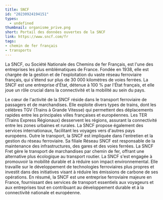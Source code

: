 ```yaml
---
title: SNCF
id: "20230924194151"
types:
  - undefined
thumbnail: organisme_prive.png
short: Portail des données ouvertes de la SNCF
link: https://www.sncf.com/fr
tags:
- chemin de fer français
- transports
---
```


La SNCF, ou Société Nationale des Chemins de fer Français, est l'une des entreprises les plus emblématiques de France. Fondée en 1938, elle est chargée de la gestion et de l'exploitation du vaste réseau ferroviaire français, qui s'étend sur plus de 30 000 kilomètres de voies ferrées. La SNCF est une entreprise d'État, détenue à 100 % par l'État français, et elle joue un rôle crucial dans la connectivité et la mobilité au sein du pays.

Le cœur de l'activité de la SNCF réside dans le transport ferroviaire de passagers et de marchandises. Elle exploite divers types de trains, dont les célèbres TGV (Trains à Grande Vitesse) qui permettent des déplacements rapides entre les principales villes françaises et européennes. Les TER (Trains Express Régionaux) desservent les régions, assurant la connectivité entre les zones urbaines et rurales. La SNCF propose également des services internationaux, facilitant les voyages vers d'autres pays européens.
Outre le transport, la SNCF est impliquée dans l'entretien et la gestion du réseau ferroviaire. Sa filiale Réseau SNCF est responsable de la maintenance des infrastructures, des gares et des voies ferrées. La SNCF Fret gère le transport de marchandises par chemin de fer, offrant une alternative plus écologique au transport routier.
La SNCF s'est engagée à promouvoir la mobilité durable et à réduire son impact environnemental. Elle travaille sur le développement de technologies ferroviaires plus propres et investit dans des initiatives visant à réduire les émissions de carbone de ses opérations.
En résumé, la SNCF est une entreprise ferroviaire majeure en France, fournissant des services de transport essentiels aux voyageurs et aux entreprises tout en contribuant au développement durable et à la connectivité nationale et européenne.

